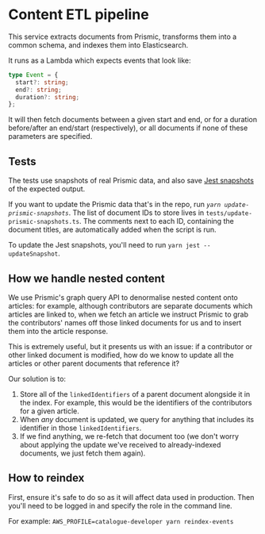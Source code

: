 # Content ETL pipeline

This service extracts documents from Prismic, transforms them into a common schema, and indexes them into Elasticsearch.

It runs as a Lambda which expects events that look like:

```typescript
type Event = {
  start?: string;
  end?: string;
  duration?: string;
};
```

It will then fetch documents between a given start and end, or for a duration before/after an end/start (respectively), or all documents if none of these parameters are specified.

## Tests

The tests use snapshots of real Prismic data, and also save [Jest snapshots](https://jestjs.io/docs/snapshot-testing) of the expected output.

If you want to update the Prismic data that's in the repo, run _`yarn update-prismic-snapshots`_. The list of document IDs to store lives in `tests/update-prismic-snapshots.ts`. The comments next to each ID, containing the document titles, are automatically added when the script is run.

To update the Jest snapshots, you'll need to run `yarn jest --updateSnapshot`.

## How we handle nested content

We use Prismic's graph query API to denormalise nested content onto articles: for example, although contributors are separate documents which articles are linked to, when we fetch an article we instruct Prismic to grab the contributors' names off those linked documents for us and to insert them into the article response.

This is extremely useful, but it presents us with an issue: if a contributor or other linked document is modified, how do we know to update all the articles or other parent documents that reference it?

Our solution is to:

1. Store all of the `linkedIdentifiers` of a parent document alongside it in the index. For example, this would be the identifiers of the contributors for a given article.
2. When _any_ document is updated, we query for anything that includes its identifier in those `linkedIdentifiers`.
3. If we find anything, we re-fetch that document too (we don't worry about applying the update we've received to already-indexed documents, we just fetch them again).

## How to reindex

First, ensure it's safe to do so as it will affect data used in production. Then you'll need to be logged in and specify the role in the command line.

For example:
`AWS_PROFILE=catalogue-developer yarn reindex-events`
